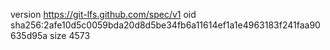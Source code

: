 version https://git-lfs.github.com/spec/v1
oid sha256:2afe10d5c0059bda20d8d5be34fb6a11614ef1a1e4963183f241faa90635d95a
size 4573
